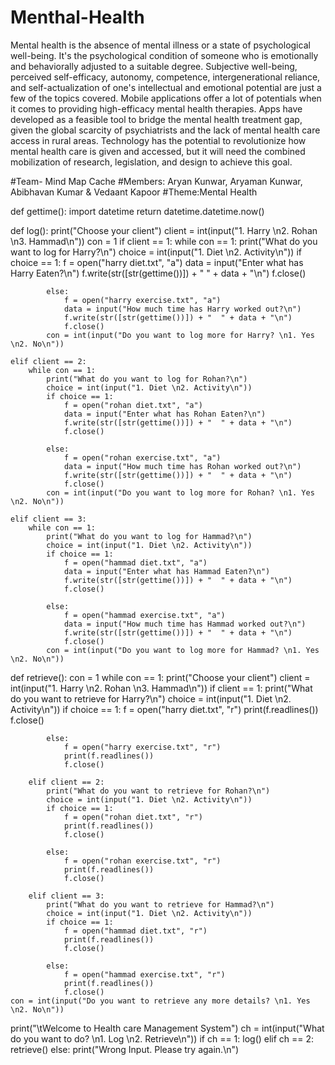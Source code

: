# Menthal-Health
Mental health is the absence of mental illness or a state of psychological well-being. It's the psychological condition of someone who is emotionally and behaviorally adjusted to a suitable degree.  Subjective well-being, perceived self-efficacy, autonomy, competence, intergenerational reliance, and self-actualization of one's intellectual and emotional potential are just a few of the topics covered.  Mobile applications offer a lot of potentials when it comes to providing high-efficacy mental health therapies. Apps have developed as a feasible tool to bridge the mental health treatment gap, given the global scarcity of psychiatrists and the lack of mental health care access in rural areas. Technology has the potential to revolutionize how mental health care is given and accessed, but it will need the combined mobilization of research, legislation, and design to achieve this goal.


#Team- Mind Map Cache 
#Members: Aryan Kunwar, Aryaman Kunwar, Abibhavan Kumar & Vedaant Kapoor
#Theme:Mental Health



def gettime():
    import datetime
    return datetime.datetime.now()


def log():
    print("Choose your client")
    client = int(input("1. Harry \n2. Rohan \n3. Hammad\n"))
    con = 1
    if client == 1:
        while con == 1:
            print("What do you want to log for Harry?\n")
            choice = int(input("1. Diet \n2. Activity\n"))
            if choice == 1:
                f = open("harry diet.txt", "a")
                data = input("Enter what has Harry Eaten?\n")
                f.write(str([str(gettime())]) + "  " + data + "\n")
                f.close()

            else:
                f = open("harry exercise.txt", "a")
                data = input("How much time has Harry worked out?\n")
                f.write(str([str(gettime())]) + "  " + data + "\n")
                f.close()
            con = int(input("Do you want to log more for Harry? \n1. Yes \n2. No\n"))

    elif client == 2:
        while con == 1:
            print("What do you want to log for Rohan?\n")
            choice = int(input("1. Diet \n2. Activity\n"))
            if choice == 1:
                f = open("rohan diet.txt", "a")
                data = input("Enter what has Rohan Eaten?\n")
                f.write(str([str(gettime())]) + "  " + data + "\n")
                f.close()

            else:
                f = open("rohan exercise.txt", "a")
                data = input("How much time has Rohan worked out?\n")
                f.write(str([str(gettime())]) + "  " + data + "\n")
                f.close()
            con = int(input("Do you want to log more for Rohan? \n1. Yes \n2. No\n"))

    elif client == 3:
        while con == 1:
            print("What do you want to log for Hammad?\n")
            choice = int(input("1. Diet \n2. Activity\n"))
            if choice == 1:
                f = open("hammad diet.txt", "a")
                data = input("Enter what has Hammad Eaten?\n")
                f.write(str([str(gettime())]) + "  " + data + "\n")
                f.close()

            else:
                f = open("hammad exercise.txt", "a")
                data = input("How much time has Hammad worked out?\n")
                f.write(str([str(gettime())]) + "  " + data + "\n")
                f.close()
            con = int(input("Do you want to log more for Hammad? \n1. Yes \n2. No\n"))


def retrieve():
    con = 1
    while con == 1:
        print("Choose your client")
        client = int(input("1. Harry \n2. Rohan \n3. Hammad\n"))
        if client == 1:
            print("What do you want to retrieve for Harry?\n")
            choice = int(input("1. Diet \n2. Activity\n"))
            if choice == 1:
                f = open("harry diet.txt", "r")
                print(f.readlines())
                f.close()

            else:
                f = open("harry exercise.txt", "r")
                print(f.readlines())
                f.close()

        elif client == 2:
            print("What do you want to retrieve for Rohan?\n")
            choice = int(input("1. Diet \n2. Activity\n"))
            if choice == 1:
                f = open("rohan diet.txt", "r")
                print(f.readlines())
                f.close()

            else:
                f = open("rohan exercise.txt", "r")
                print(f.readlines())
                f.close()

        elif client == 3:
            print("What do you want to retrieve for Hammad?\n")
            choice = int(input("1. Diet \n2. Activity\n"))
            if choice == 1:
                f = open("hammad diet.txt", "r")
                print(f.readlines())
                f.close()

            else:
                f = open("hammad exercise.txt", "r")
                print(f.readlines())
                f.close()
    con = int(input("Do you want to retrieve any more details? \n1. Yes \n2. No\n"))


print("\tWelcome to Health care Management System")
ch = int(input("What do you want to do? \n1. Log \n2. Retrieve\n"))
if ch == 1:
    log()
elif ch == 2:
    retrieve()
else:
    print("Wrong Input. Please try again.\n")
